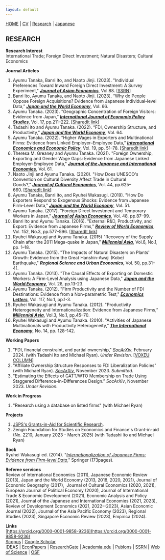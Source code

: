 ```yaml
---
layout: default
---
```


[HOME](/index.md) | [CV](/cv.md) | [Research](/research.md) | [Japanese](/japanese.md) 

[](#)

RESEARCH
--------


**Research Interest**  
International Trade; Foreign Direct Investment; Natural Disasters; Cultural Economics

**Journal Articles**

1. Ayumu Tanaka, Banri Ito, and Naoto Jinji. (2023). "Individual Preferences Toward Inward Foreign Direct Investment: A Survey Experiment,"  **_[Journal of Asian Economics](https://doi.org/10.1016/j.asieco.2023.101644)_**, Vol.88. [[SSRN](https://ssrn.com/abstract=4221913)]
1.  Banri Ito, Ayumu Tanaka, and Naoto Jinji. (2023). “Why do People Oppose Foreign Acquisitions? Evidence from Japanese Individual-level Data,” **_[Japan and the World Economy](https://doi.org/10.1016/j.japwor.2023.101187)_**, Vol. 66.
1.  Ayumu Tanaka. (2023). “Geographic Concentration of Foreign Visitors: Evidence from Japan,” **_[International Journal of Economic Policy Studies](https://doi.org/10.1007/s42495-022-00099-0)_**, Vol. 17, pp.211–222. [[SharedIt link](https://rdcu.be/c1Io7)]
1.  Tadashi Ito and Ayumu Tanaka. (2022). “FDI, Ownership Structure, and Productivity,” **_[Japan and the World Economy](https://doi.org/10.1016/j.japwor.2022.101158)_**, Vol. 64.
1.  Ayumu Tanaka. (2022). “Higher Wages in Exporters and Multinational Firms: Evidence from Linked Employer–Employee Data,” **_[International Economics and Economic Policy](https://doi.org/10.1007/s10368-021-00517-2)_**, Vol. 19, pp. 51–78. [[SharedIt link](https://rdcu.be/cwL22)]
1.  Theresa M. Greaney and Ayumu Tanaka. (2021). "Foreign Ownership, Exporting and Gender Wage Gaps: Evidence from Japanese Linked Employer-Employee Data," **_[Journal of the Japanese and International Economies](https://doi.org/10.1016/j.jjie.2021.101151)_**, Vol. 61.
1.  Naoto Jinji and Ayumu Tanaka. (2020). "How Does UNESCO's Convention on Cultural Diversity Affect Trade in Cultural Goods?," **_[Journal of Cultural Economics](https://doi.org/10.1007/s10824-020-09380-6)_**, Vol. 44, pp.625–660. [[SharedIt link](https://rdcu.be/cw4lh)]
1.  Ayumu Tanaka, Banri Ito, and Ryuhei Wakasugi. (2019). "How Do Exporters Respond to Exogenous Shocks: Evidence from Japanese Firm-Level Data," **_[Japan and the World Economy](https://doi.org/10.1016/j.japwor.2019.100962)_**, Vol. 51.
1.  Ayumu Tanaka. (2017). "Foreign Direct Investment and Temporary Workers in Japan," **_[Journal of Asian Economics](https://doi.org/10.1016/j.asieco.2016.10.004)_**, Vol. 48, pp.87–99.
1.  Banri Ito and Ayumu Tanaka. (2016). "External R&D, Productivity, and Export: Evidence from Japanese Firms," **_[Review of World Economics](https://dx.doi.org/10.1007/s10290-015-0240-y)_**, Vol. 152, No.3, pp.577–596. [[SharedIt link](https://rdcu.be/cw4lp)]
1.  Ryuhei Wakasugi and Ayumu Tanaka. (2015) "Recovery of the Supply Chain after the 2011 Mega-quake in Japan,” **_[Millennial Asia](http://doi.org/10.1177%2F0976399614563221)_**, Vol.6, No.1, pp. 1–18. 
1.  Ayumu Tanaka. (2015). "The Impacts of Natural Disasters on Plants' Growth: Evidence from the Great Hanshin-Awaji (Kobe) Earthquake," **_[Regional Science and Urban Economics](https://dx.doi.org/10.1016/j.regsciurbeco.2014.11.002)_**, Vol. 50, pp.31–41. 
1.  Ayumu Tanaka. (2013). "The Causal Effects of Exporting on Domestic Workers: A Firm-Level Analysis using Japanese Data," **_[Japan and the World Economy](https://dx.doi.org/10.1016/j.japwor.2013.06.003)_**, Vol. 28, pp.13-23.
1.  Ayumu Tanaka. (2012). "Firm Productivity and the Number of FDI Destinations: Evidence from a Non-parametric Test," **_[Economics Letters](https://dx.doi.org/10.1016/j.econlet.2012.04.079)_**, Vol. 117, No.1, pp.1-3. 
1.  Ryuhei Wakasugi and Ayumu Tanaka. (2012). "Productivity Heterogeneity and Internationalization: Evidence from Japanese Firms,” **_[Millennial Asia](http://doi.org/10.1177%2F097639961200300103)_**, Vol.3, No.1, pp.45–70.  
1.  Ryuhei Wakasugi and Ayumu Tanaka. (2010). "Activities of Japanese Multinationals with Productivity Heterogeneity,” **_[The International Economy](http://doi.org/10.5652/internationaleconomy.ie2010.08.w.t)_**, No. 14, pp. 128–142. 



**Working Papers**

1.  "FDI, financial constraint, and partial ownership," [_SocArXiv_](https://doi.org/10.31235/osf.io/9djup), February 2024. (with Tadashi Ito and Michael Ryan). _Under Revision._ [[VOXEU COLUMN](https://cepr.org/voxeu/columns/partial-ownership-financial-constraints-and-foreign-direct-investment)]
2. "Affiliate Ownership Structure Responses to FDI Liberalization Policies" (with Michael Ryan). [_SocArXiv_](https://doi.org/10.31235/osf.io/cdajf), November 2023. _Submitted._
3. "Estimating the Effects of GATT/WTO Membership on Trade Using Staggered Difference-in-Differences Design.” _SocArXiv_, November 2023. _Under Revision._


**Work in Progress**
1.  "Research using a database on listed firms" (with Michael Ryan)


**Projects**
1.  [JSPS's Grants-in-Aid for Scientific Research](https://nrid.nii.ac.jp/en/nrid/1000020583967/).
1.  Zengin Foundation for Studies on Economics and Finance's Grant-in-aid (No. 2210, January 2023 - March 2025) (with Tadashi Ito and Michael Ryan)


**Book**  
Ryuhei Wakasugi ed. (2014). "_[Internationalization of Japanese Firms: Evidence from Firm-level Data](https://dx.doi.org/10.1007/978-4-431-54532-3)_," Springer (173pages).  
  
**Referee services**  
Review of International Economics (2011), Japanese Economic Review (2013), Japan and the World Economy (2013, 2018, 2020, 2021), Journal of Economic Geography (2017),  Journal of Cultural Economics (2020, 2021), European Journal of Political Economy (2020), Journal of International Trade & Economic Development (2021), Economic Analysis and Policy (2021), Journal of the Japanese and International Economies (2021, 2023), Review of Development Economics (2021, 2022--2023), Asian Economic Journal (2022), Journal of the Asia Pacific Economy (2023), Regional Studies (2023), Singapore Economic Review (2023), Empirica (2024).

**Links**  
[https://orcid.org/0000-0001-9858-9236](https://orcid.org/0000-0001-9858-9236)  
[Scopus](https://www.scopus.com/authid/detail.uri?authorId=55792392300) | [Google Scholar](https://scholar.google.co.jp/citations?user=7o9PsBoAAAAJ&hl=en)  
[IDEAS](http://ideas.repec.org/f/pta352.html) | [EconPapers](http://econpapers.repec.org/RAS/pta352.htm) | [ResearchGate](https://www.researchgate.net/profile/Ayumu_Tanaka/) | [Academia.edu](https://publons.com/researcher/4668250/ayumu-tanaka/) | [Publons](https://publons.com/researcher/4668250/ayumu-tanaka/) | [SSRN](https://papers.ssrn.com/sol3/cf_dev/AbsByAuth.cfm?per_id=4610439) | 
[Web of Science](https://www.webofscience.com/wos/author/record/ABE-8642-2021) | [OSF](https://osf.io/ne73u/) 

